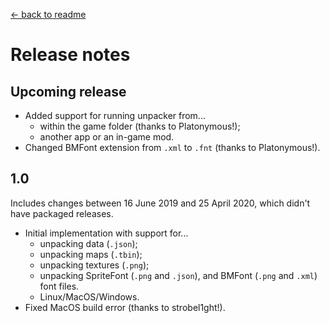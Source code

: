 [← back to readme](README.md)

# Release notes
## Upcoming release
* Added support for running unpacker from...
  * within the game folder (thanks to Platonymous!);
  * another app or an in-game mod.
* Changed BMFont extension from `.xml` to `.fnt` (thanks to Platonymous!).

## 1.0
Includes changes between 16 June 2019 and 25 April 2020, which didn't have packaged releases.

* Initial implementation with support for...
  * unpacking data (`.json`);
  * unpacking maps (`.tbin`);
  * unpacking textures (`.png`);
  * unpacking SpriteFont (`.png` and `.json`), and BMFont (`.png` and `.xml`) font files.
  * Linux/MacOS/Windows.
* Fixed MacOS build error (thanks to strobel1ght!).
